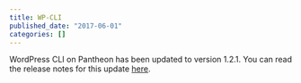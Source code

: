 ```yaml
---
title: WP-CLI
published_date: "2017-06-01"
categories: []
---
```

WordPress CLI on Pantheon has been updated to version 1.2.1. You can read the release notes for this update [here](https://make.wordpress.org/cli/2017/06/06/version-1-2-1-released/).
